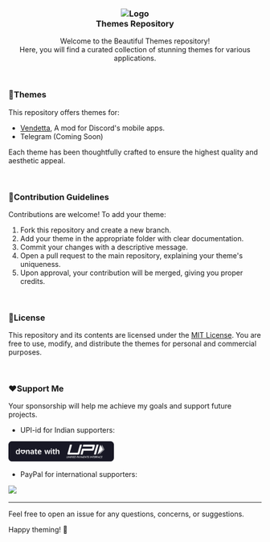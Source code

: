 <h3 align="center">
   <img src="Asset/Profile/pfp.png" width="100" alt="Logo"/><br/>
   Themes Repository
</h3>

<p align="center">
Welcome to the Beautiful Themes repository!<br> Here, you will find a curated collection of stunning themes for various applications.
</p>

&nbsp;

### 🎨Themes

This repository offers themes for:

- [Vendetta](https://github.com/vendetta-mod), A mod for Discord's mobile apps.
- Telegram (Coming Soon)

Each theme has been thoughtfully crafted to ensure the highest quality and aesthetic appeal.

&nbsp;


### 🤝Contribution Guidelines

Contributions are welcome! To add your theme:

1. Fork this repository and create a new branch.
2. Add your theme in the appropriate folder with clear documentation.
3. Commit your changes with a descriptive message.
4. Open a pull request to the main repository, explaining your theme's uniqueness.
5. Upon approval, your contribution will be merged, giving you proper credits.

&nbsp;


### 🪪License

This repository and its contents are licensed under the [MIT License](https://github.com/TakiShiwa/Themes/blob/main/LICENSE). You are free to use, modify, and distribute the themes for personal and commercial purposes.

&nbsp;


### ❤️Support Me

Your sponsorship will help me achieve my goals and support future projects.


- UPI-id for Indian supporters:
  
<a href="https://github.com/TakiShiwa/Themes/assets/137756384/02a87419-84ec-4ea8-a910-20f92e19259a"><img src="https://github.com/TakiShiwa/donate-with-upi/blob/main/Button/SVG/UPI-Mocha-02.svg" height="40"></a>
    
- PayPal for international supporters:
  
<a href="https://www.paypal.me/TakiShiwa"><img src="https://github.com/andreostrovsky/donate-with-paypal/blob/master/blue.svg" height="40"></a>
  
---

Feel free to open an issue for any questions, concerns, or suggestions.

Happy theming! 🎨
